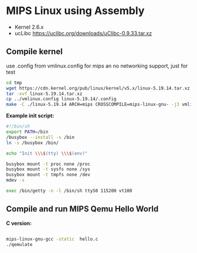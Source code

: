 # MIPS Linux using Assembly


- Kernel 2.6.x
- ucLibc https://uclibc.org/downloads/uClibc-0.9.33.tar.xz

## Compile kernel



use .config from vmlinux.config for mips an no networking support, just for test

``` bash
cd tmp
wget https://cdn.kernel.org/pub/linux/kernel/v5.x/linux-5.19.14.tar.xz
tar -xvf linux-5.19.14.tar.xz
cp ../vmlinux.config linux-5.19.14/.config
make -C ./linux-5.19.14 ARCH=mips CROSSCOMPILE=mips-linux-gnu- -j3 vmlinux
```
**Example init script:**

``` bash
#!/bin/sh
export PATH=/bin
/busybox --install -s /bin
ln -s /busybox /bin/

echo "Init \\\$(tty) \\\$(env)"

busybox mount -t proc none /proc
busybox mount -t sysfs none /sys
busybox mount -t tmpfs none /dev
mdev -s

exec /bin/getty -n -l /bin/sh ttyS0 115200 vt100
```

## Compile and run MIPS Qemu Hello World

**C version:**

``` bash

mips-linux-gnu-gcc -static  hello.c
./qemulate

```
